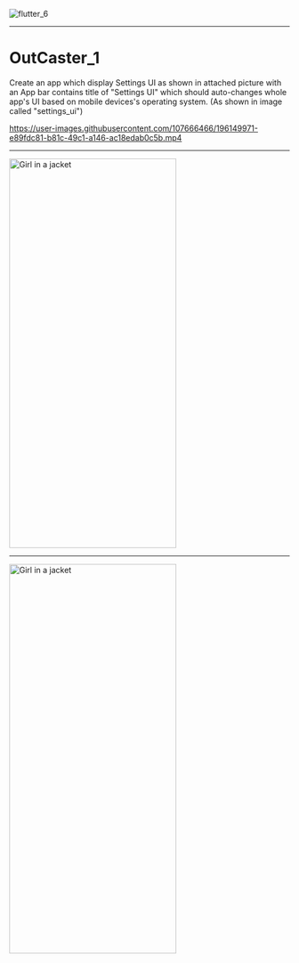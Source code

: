 ![flutter_6](https://user-images.githubusercontent.com/107666466/196156982-d724a0df-971c-4f0f-bf59-bc56fad02fe5.png)

<!-- <img src="https://user-images.githubusercontent.com/107666466/196148682-5233b5f7-ddda-422d-be49-7af1695b37ef.png" width="1200" height="280"> -->

---

# OutCaster_1
Create an app which display Settings UI as shown in attached picture with an App bar contains title of "Settings UI" which should auto-changes whole app's UI based on mobile devices's operating system. (As shown in image called "settings_ui")


https://user-images.githubusercontent.com/107666466/196149971-e89fdc81-b81c-49c1-a146-ac18edab0c5b.mp4

---

<img src="https://user-images.githubusercontent.com/107666466/196151681-518c2bbf-4b3d-4227-8084-0cfe36b2f429.jpg" alt="Girl in a jacket" width="300" height="700">
  
---
  
<img src="https://user-images.githubusercontent.com/107666466/196152732-aa59d86d-75d4-4928-b0be-f54d4b2fa92a.jpg" alt="Girl in a jacket" width="300" height="700">


